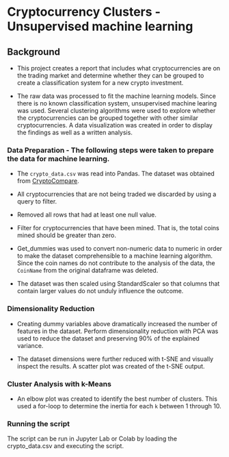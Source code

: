 # Cryptocurrency Clusters - Unsupervised machine learning

## Background

* This project creates a report that includes what cryptocurrencies are on the trading market and determine whether they can be grouped to create a classification system for a new crypto investment.

* The raw data was processed to fit the machine learning models. Since there is no known classification system, unsupervised machine learing was used. Several clustering algorithms were used to explore whether the cryptocurrencies can be grouped together with other similar cryptocurrencies. A data visualization was created in order to display the findings as well as a written analysis.

### Data Preparation - The following steps were taken to prepare the data for machine learning.

* The `crypto_data.csv` was read into Pandas. The dataset was obtained from [CryptoCompare](https://min-api.cryptocompare.com/data/all/coinlist).

* All cryptocurrencies that are not being traded we discarded by using a query to filter.

* Removed all rows that had at least one null value.

* Filter for cryptocurrencies that have been mined. That is, the total coins mined should be greater than zero.

* Get_dummies was used to convert non-numeric data to numeric in order to make the dataset comprehensible to a machine learning algorithm. Since the coin names do not contribute to the analysis of the data, the `CoinName` from the original dataframe was deleted.

* The dataset was then scaled using StandardScaler so that columns that contain larger values do not unduly influence the outcome.

### Dimensionality Reduction

* Creating dummy variables above dramatically increased the number of features in the dataset. Perform dimensionality reduction with PCA was used to reduce the dataset and preserving 90% of the explained variance.

* The dataset dimensions were further reduced with t-SNE and visually inspect the results. A scatter plot was created of the t-SNE output. 

### Cluster Analysis with k-Means

* An elbow plot was created to identify the best number of clusters. This used a for-loop to determine the inertia for each `k` between 1 through 10. 

### Running the script
The script can be run in Jupyter Lab or Colab by loading the crypto_data.csv and executing the script.
